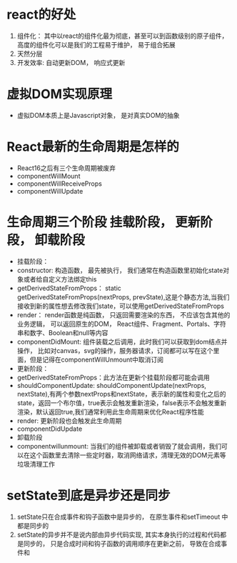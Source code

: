 # react的好处
1. 组件化： 其中以react的组件化最为彻底，甚至可以到函数级别的原子组件， 高度的组件化可以是我们的工程易于维护， 易于组合拓展
2. 天然分层
3. 开发效率: 自动更新DOM， 响应式更新

# 虚拟DOM实现原理
- 虚拟DOM本质上是Javascript对象， 是对真实DOM的抽象

# React最新的生命周期是怎样的
- React16之后有三个生命周期被废弃
- componentWillMount
- componentWillReceiveProps
- componentWillUpdate
# 生命周期三个阶段 挂载阶段， 更新阶段， 卸载阶段
- 挂载阶段：
-  constructor: 构造函数， 最先被执行， 我们通常在构造函数里初始化state对象或者给自定义方法绑定this
- getDerivedStateFromProps： static getDerivedStateFromProps(nextProps, prevState),这是个静态方法,当我们接收到新的属性想去修改我们state，可以使用getDerivedStateFromProps
- render： render函数是纯函数， 只返回需要渲染的东西， 不应该包含其他的业务逻辑， 可以返回原生的DOM， React组件、Fragment、Portals、字符串和数字、Boolean和null等内容
- componentDidMount: 组件装载之后调用，此时我们可以获取到dom结点并操作， 比如对canvas，svg的操作，服务器请求，订阅都可以写在这个里面，但是记得在componentWillUnmount中取消订阅
- 更新阶段：
- getDerivedStateFromProps：此方法在更新个挂载阶段都可能会调用
- shouldComponentUpdate: shouldComponentUpdate(nextProps, nextState),有两个参数nextProps和nextState，表示新的属性和变化之后的state，返回一个布尔值，true表示会触发重新渲染，false表示不会触发重新渲染，默认返回true,我们通常利用此生命周期来优化React程序性能
- render: 更新阶段也会触发此生命周期
- componentDidUpdate
- 卸载阶段
- componentwillunmount: 当我们的组件被卸载或者销毁了就会调用，我们可以在这个函数里去清除一些定时器，取消网络请求，清理无效的DOM元素等垃圾清理工作
# setState到底是异步还是同步
1. setState只在合成事件和钩子函数中是异步的， 在原生事件和setTimeout 中都是同步的
2. setState的异步并不是说内部由异步代码实现, 其实本身执行的过程和代码都是同步的， 只是合成时间和钩子函数的调用顺序在更新之前， 导致在合成事件和
